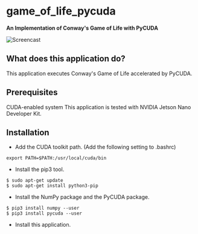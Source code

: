 # game_of_life_pycuda
**An Implementation of Conway's Game of Life with PyCUDA**

<img src="./screencast.gif" alt="Screencast" title="Screencast">

## What does this application do?

This application executes Conway's Game of Life accelerated by PyCUDA.

## Prerequisites

CUDA-enabled system
This application is tested with NVIDIA Jetson Nano Developer Kit.

## Installation

- Add the CUDA toolkit path. (Add the following setting to .bashrc)

```
export PATH=$PATH:/usr/local/cuda/bin
```

- Install the pip3 tool.

```
$ sudo apt-get update
$ sudo apt-get install python3-pip
```

- Install the NumPy package and the PyCUDA package.

```
$ pip3 install numpy --user
$ pip3 install pycuda --user
```

- Install this application.

```
```
